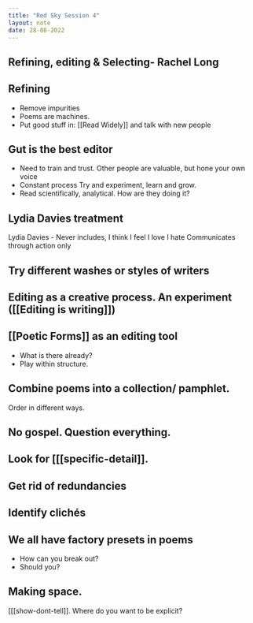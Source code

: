 ```yaml
---
title: "Red Sky Session 4"
layout: note
date: 28-08-2022
---
```


## Refining, editing & Selecting- Rachel Long

## Refining

- Remove impurities
- Poems are machines. 
- Put good stuff in: [[Read Widely]] and talk with new people 

## Gut is the best editor

- Need to train and trust. Other people are valuable, but hone your own voice 
- Constant process Try and experiment, learn and grow. 
- Read scientifically, analytical. How are they doing it?

## Lydia Davies treatment

Lydia Davies - Never includes, I think I feel I love I hate Communicates through action only

## Try different washes or styles of writers

## Editing as a creative process. An experiment ([[Editing is writing]])

## [[Poetic Forms]] as an editing tool

- What is there already? 
- Play within structure.

## Combine poems into a collection/ pamphlet.

Order in different ways.

## No gospel. Question everything.

## Look for [[[specific-detail]].

## Get rid of redundancies

## Identify clichés

## We all have factory presets in poems
- How can you break out? 
- Should you?
## Making space.

[[[show-dont-tell]]. Where do you want to be explicit?


